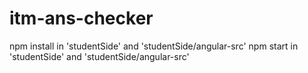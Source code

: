 # itm-ans-checker

npm install in 'studentSide' and 'studentSide/angular-src'
npm start in 'studentSide' and 'studentSide/angular-src'
